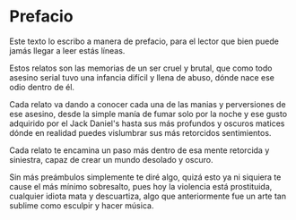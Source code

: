 # Prefacio

Este texto lo escribo a manera de prefacio, para el lector que bien puede jamás llegar a leer estás líneas.

Estos relatos son las memorias de un ser cruel y brutal, que como todo asesino serial tuvo una infancia difícil y llena de abuso, dónde nace ese odio dentro de él.

Cada relato va dando a conocer cada una de las manias y perversiones de ese asesino, desde la simple manía de fumar solo por la noche y ese gusto adquirido por el Jack Daniel's hasta sus más profundos y oscuros matices dónde en realidad puedes vislumbrar sus más retorcidos sentimientos.

Cada relato te encamina un paso más dentro de esa mente retorcida y siniestra, capaz de crear un mundo desolado y oscuro.

Sin más preámbulos simplemente te diré algo, quizá esto ya ni siquiera te cause el más mínimo sobresalto, pues hoy la violencia está prostituida, cualquier idiota mata y descuartiza, algo que anteriormente fue un arte tan sublime como esculpir y hacer música.